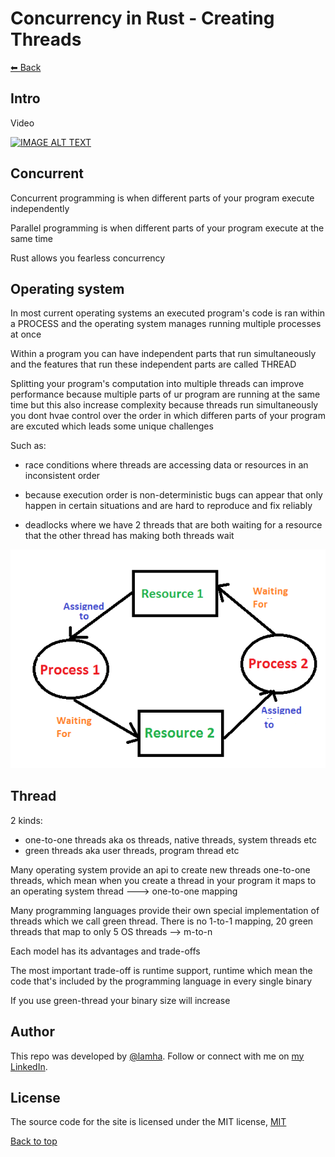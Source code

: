# Concurrency in Rust - Creating Threads

[⬅ Back](../README.md)

## Intro 
Video 

<div>
  <a href="https://www.youtube.com/watch?v=06WcsNPUNC8"><img src="https://img.youtube.com/vi/06WcsNPUNC8/0.jpg" alt="IMAGE ALT TEXT"></a>
</div>


## Concurrent
Concurrent programming is when different parts of your program execute independently 

Parallel programming is when different parts of your program execute at the same time  

Rust allows you fearless concurrency 

## Operating system 

In most current operating systems an executed program's code is ran within a PROCESS 
and the operating system manages running multiple processes at once 

Within a program you can have independent parts that run simultaneously and the features that run these independent parts are called THREAD

Splitting your program's computation into multiple threads can improve performance because 
multiple parts of ur program are running at the same time but this also increase complexity
because threads run simultaneously you dont hvae control over the order in which differen parts of your program are excuted which leads some unique challenges 

Such as: 

- race conditions where threads are accessing data or resources in an inconsistent order 

- because execution order is non-deterministic bugs can appear that only happen in certain situations and are hard to reproduce and fix reliably 

- deadlocks where we have 2 threads that are both waiting for a resource that the other thread has making both threads wait

<img src="./imgs/deadlock.png">

## Thread 
2 kinds:

- one-to-one threads aka os threads, native threads, system threads etc 
- green threads aka user threads, program thread  etc 

Many operating system provide an api to create new threads one-to-one threads, which mean when you create a thread in your program it maps to an operating system thread ---> one-to-one mapping 

Many programming languages provide their own special implementation of threads which we call green thread. There is no 1-to-1 mapping, 20 green threads that map to only 5 OS threads --> m-to-n 

Each model has its advantages and trade-offs 

The most important trade-off is runtime support, runtime which mean the code that's included by the programming language in every single binary 

If you use green-thread your binary size will increase 







## Author

This repo was developed by [@lamha](https://github.com/HaLamUs). 
Follow or connect with me on [my LinkedIn](https://www.linkedin.com/in/lamhacs). 

## License
The source code for the site is licensed under the MIT license, [MIT](https://opensource.org/license/mit/)

 <a href="#top">Back to top</a>